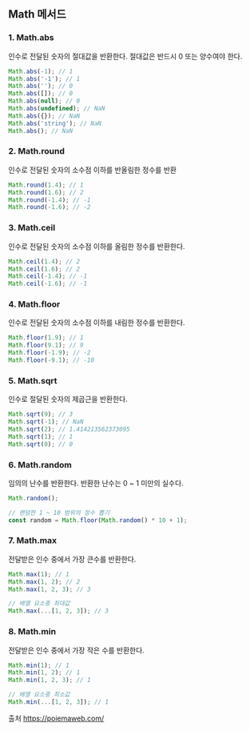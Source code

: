 ## Math 메서드

### 1. Math.abs

인수로 전달된 숫자의 절대값을 반환한다. 절대값은 반드시 0 또는 양수여야 한다.

```javascript
Math.abs(-1); // 1
Math.abs('-1'); // 1
Math.abs(''); // 0
Math.abs([]); // 0
Math.abs(null); // 0
Math.abs(undefined); // NaN
Math.abs({}); // NaN
Math.abs('string'); // NaN
Math.abs(); // NaN
```

### 2. Math.round

인수로 전달된 숫자의 소수점 이하를 반올림한 정수를 반환

```javascript
Math.round(1.4); // 1
Math.round(1.6); // 2
Math.round(-1.4); // -1
Math.round(-1.6); // -2
```

### 3. Math.ceil

인수로 전달된 숫자의 소수점 이하를 올림한 정수를 반환한다.

```javascript
Math.ceil(1.4); // 2
Math.ceil(1.6); // 2
Math.ceil(-1.4); // -1
Math.ceil(-1.6); // -1
```

### 4. Math.floor

인수로 전달된 숫자의 소수점 이하를 내림한 정수를 반환한다.

```javascript
Math.floor(1.9); // 1
Math.floor(9.1); // 9
Math.floor(-1.9); // -2
Math.floor(-9.1); // -10
```

### 5. Math.sqrt

인수로 절달된 숫자의 제곱근을 반환한다.

```javascript
Math.sqrt(9); // 3
Math.sqrt(-1); // NaN
Math.sqrt(2); // 1.414213562373095
Math.sqrt(1); // 1
Math.sqrt(0); // 0
```

### 6. Math.random

임의의 난수를 반환한다. 반환한 난수는 0 ~ 1 미만의 실수다.

```javascript
Math.random();

// 랜덤한 1 ~ 10 범위의 정수 뽑기
const random = Math.floor(Math.random() * 10 + 1);
```

### 7. Math.max

전달받은 인수 중에서 가장 큰수를 반환한다.

```javascript
Math.max(1); // 1
Math.max(1, 2); // 2
Math.max(1, 2, 3); // 3

// 배열 요소중 최대값
Math.max(...[1, 2, 3]); // 3
```

### 8. Math.min

전달받은 인수 중에서 가장 작은 수를 반환한다.

```javascript
Math.min(1); // 1
Math.min(1, 2); // 1
Math.min(1, 2, 3); // 1

// 배열 요소중 최소값
Math.min(...[1, 2, 3]); // 1
```

출처 https://poiemaweb.com/
